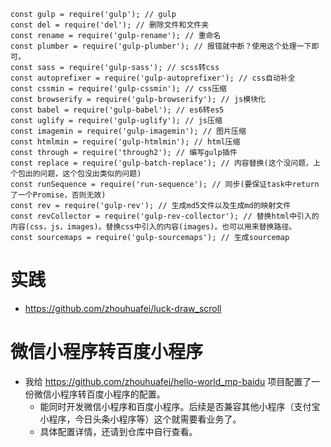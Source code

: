 ```
const gulp = require('gulp'); // gulp
const del = require('del'); // 删除文件和文件夹
const rename = require('gulp-rename'); // 重命名
const plumber = require('gulp-plumber'); // 报错就中断？使用这个处理一下即可。
const sass = require('gulp-sass'); // scss转css
const autoprefixer = require('gulp-autoprefixer'); // css自动补全
const cssmin = require('gulp-cssmin'); // css压缩
const browserify = require('gulp-browserify'); // js模块化
const babel = require('gulp-babel'); // es6转es5
const uglify = require('gulp-uglify'); // js压缩
const imagemin = require('gulp-imagemin'); // 图片压缩
const htmlmin = require('gulp-htmlmin'); // html压缩
const through = require('through2'); // 编写gulp插件
const replace = require('gulp-batch-replace'); // 内容替换(这个没问题，上个包出的问题，这个包没出类似的问题)
const runSequence = require('run-sequence'); // 同步(要保证task中return了一个Promise，否则无效)
const rev = require('gulp-rev'); // 生成md5文件以及生成md的映射文件
const revCollector = require('gulp-rev-collector'); // 替换html中引入的内容(css，js，images)。替换css中引入的内容(images)。也可以用来替换路径。
const sourcemaps = require('gulp-sourcemaps'); // 生成sourcemap
```

# 实践
* https://github.com/zhouhuafei/luck-draw_scroll

# 微信小程序转百度小程序
* 我给 https://github.com/zhouhuafei/hello-world_mp-baidu 项目配置了一份微信小程序转百度小程序的配置。
    - 能同时开发微信小程序和百度小程序。后续是否兼容其他小程序（支付宝小程序，今日头条小程序等）这个就需要看业务了。
    - 具体配置详情，还请到仓库中自行查看。
